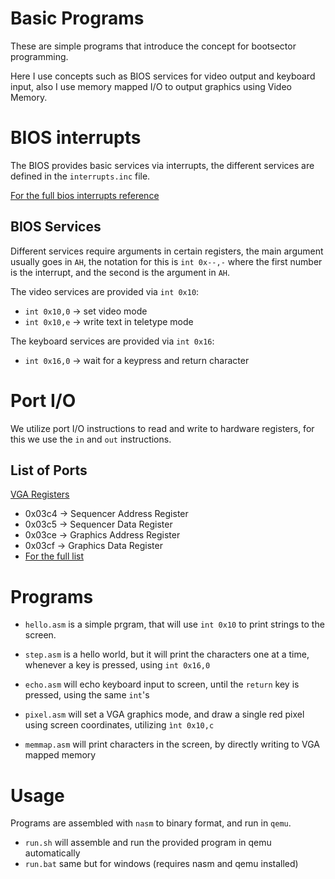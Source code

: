 # Basic Programs

These are simple programs that introduce the concept
for bootsector programming.

Here I use concepts such as BIOS services for video
output and keyboard input, also I use memory
mapped I/O to output graphics using Video Memory.

# BIOS interrupts

The BIOS provides basic services via interrupts, the different services
are defined in the `interrupts.inc` file.

[For the full bios interrupts reference](https://www.stanislavs.org/helppc/idx_interrupt.html)

## BIOS Services

Different services require arguments in certain registers, the main argument
usually goes in `AH`, the notation for this is `int 0x--,-` where the first
number is the interrupt, and the second is the argument in `AH`.

The video services are provided via `int 0x10`:
- `int 0x10,0` -> set video mode
- `int 0x10,e` -> write text in teletype mode

The keyboard services are provided via `int 0x16`:
- `int 0x16,0` -> wait for a keypress and return character

# Port I/O

We utilize port I/O instructions to read and write to hardware
registers, for this we use the `in` and `out` instructions.

## List of Ports

[VGA Registers](http://www.osdever.net/FreeVGA/vga/vgareg.htm)
- 0x03c4 -> Sequencer Address Register
- 0x03c5 -> Sequencer Data Register
- 0x03ce -> Graphics Address Register
- 0x03cf -> Graphics Data Register
- [For the full list](http://www.osdever.net/FreeVGA/vga/portidx.htm)

# Programs

- `hello.asm` is a simple prgram, that will use `int 0x10` to print strings
  to the screen.

- `step.asm` is a hello world, but it will print the characters one at a time,
  whenever a key is pressed, using `int 0x16,0`

- `echo.asm` will echo keyboard input to screen, until the `return` key is
  pressed, using the same `int`'s

- `pixel.asm` will set a VGA graphics mode, and draw a single red pixel using
  screen coordinates, utilizing `ìnt 0x10,c`

- `memmap.asm` will print characters in the screen, by directly writing to
  VGA mapped memory

# Usage

Programs are assembled with `nasm` to binary format, and run in `qemu`.

- `run.sh` will assemble and run the provided program in qemu automatically
- `run.bat` same but for windows (requires nasm and qemu installed)